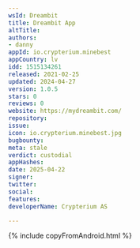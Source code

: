 ```yaml
---
wsId: Dreambit
title: Dreambit App
altTitle: 
authors:
- danny
appId: io.crypterium.minebest
appCountry: lv
idd: 1515134261
released: 2021-02-25
updated: 2024-04-27
version: 1.0.5
stars: 0
reviews: 0
website: https://mydreambit.com/
repository: 
issue: 
icon: io.crypterium.minebest.jpg
bugbounty: 
meta: stale
verdict: custodial
appHashes: 
date: 2025-04-22
signer: 
twitter: 
social: 
features: 
developerName: Crypterium AS

---
```


{% include copyFromAndroid.html %}
